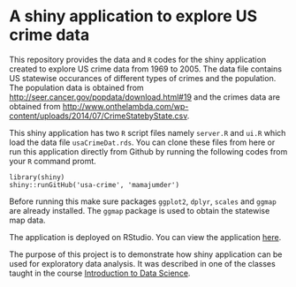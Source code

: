 A shiny application to explore US crime data
=========

This repository provides the data and `R` codes for the shiny application created to explore US crime data from 1969 to 2005. The data file contains US statewise occurances of different types of crimes and the population. The population data is obtained from http://seer.cancer.gov/popdata/download.html#19 and the crimes data are obtained from http://www.onthelambda.com/wp-content/uploads/2014/07/CrimeStatebyState.csv.

This shiny application has two `R` script files namely `server.R` and `ui.R` which load the data file `usaCrimeDat.rds`. You can clone these files from here or run this application directly from Github by running the following codes from your `R` command promt.

```{r}
library(shiny)
shiny::runGitHub('usa-crime', 'mamajumder')
```

Before running this make sure packages `ggplot2`, `dplyr`, `scales` and `ggmap` are already installed. The `ggmap` package is used to obtain the statewise map data.

The application is deployed on RStudio. You can view the application [here](https://mahbub.shinyapps.io/usa-crime/).

The purpose of this project is to demonstrate how shiny application can be used for exploratory data analysis. It was described in one of the classes taught in the course [Introduction to Data Science](http://www.unomaha.edu/mahbubulmajumder/data-science/fall-2014/index.html). 
